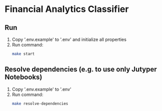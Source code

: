 # Financial Analytics Classifier

## Run
1. Copy '.env.example' to '.env' and initialize all properties
2. Run command:
    ```bash
    make start
    ```

## Resolve dependencies (e.g. to use only Jutyper Notebooks)
1. Copy '.env.example' to '.env'
2. Run command:
    ```bash
    make resolve-dependencies
    ```
